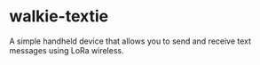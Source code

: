 # walkie-textie
A simple handheld device that allows you to send and receive text messages using LoRa wireless.
